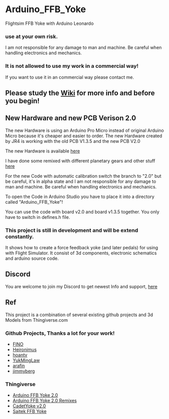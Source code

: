# Arduino_FFB_Yoke
Flightsim FFB Yoke with Arduino Leonardo

### use at your own risk. 
I am not responsible for any damage to man and machine. Be careful when handling electronics and mechanics.

### It is not allowed to use my work in a commercial way!
If you want to use it in an commercial way please contact me.

## Please study the [Wiki](https://github.com/gagagu/Arduino_FFB_Yoke/wiki) for more info and before you begin!

## New Hardware and new PCB Verison 2.0
The new Hardware is using an Arduino Pro Micro instead of original Arduino Micro because it's cheaper and easier to order.
The new Hardware created by JR4 is working with the old PCB V1.3.5 and the new PCB V2.0

The new Hardware is available [here](https://www.thingiverse.com/thing:6464701)

I have done some remixed with different planetary gears and other stuff [here](https://www.thingiverse.com/thing:6786283)

For the new Code with automatic calibration switch the branch to "2.0" but be careful, it's in alpha state and I am not responsible for any damage to man and machine. Be careful when handling electronics and mechanics.

To open the Code in Arduino Studio you have to place it into a directory called "Arduino_FFB_Yoke"!

You can use the code with board v2.0 and board v1.3.5 together. You only have to switch in defines.h file.

### This project is still in development and will be extend constantly.

It shows how to create a force feedback yoke (and later pedals) for using with Flight Simulator.
It consist of 3d components, electronic schematics and arduino source code.

## Discord
You are welcome to join my Discord to get newest Info and support, [here](https://discord.gg/zrYUcJWu7F)

## Ref
This project is a combination of several existing github projects and 3d Models from Thingiverse.com

### Github Projects, Thanks a lot for your work!
* [FINO](https://github.com/jmriego/Fino)
* [Heironimus](https://github.com/MHeironimus/ArduinoJoystickLibrary)
* [hoantv](https://github.com/hoantv/VNWheel)
* [YukMingLaw](https://github.com/YukMingLaw/ArduinoJoystickWithFFBLibrary) 
* [arafin](https://github.com/araffin/arduino-robust-serial/)
* [jimmyberg](https://github.com/jimmyberg/LowPassFilter)

### Thingiverse
* [Arduino FFB Yoke 2.0](https://www.thingiverse.com/thing:6464701)
* [Arduino FFB Yoke 2.0 Remixes](https://www.thingiverse.com/thing:6786283)
* [CadetYoke v2.0](https://www.thingiverse.com/thing:4884092)
* [Saitek FFB Yoke](https://www.thingiverse.com/thing:5241628)
